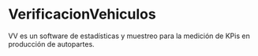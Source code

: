 # VerificacionVehiculos
VV es un software de estadísticas y muestreo para la medición de KPis en producción de autopartes.
